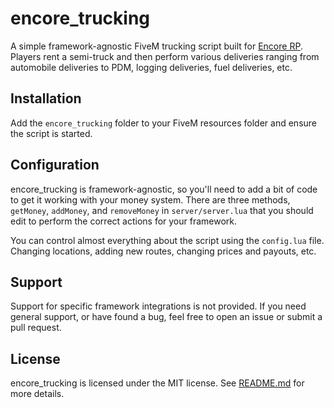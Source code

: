 # encore_trucking
A simple framework-agnostic FiveM trucking script built for [Encore RP](http://discord.encorerp.com). Players rent a semi-truck and then perform various deliveries ranging from automobile deliveries to PDM, logging deliveries, fuel deliveries, etc.

## Installation

Add the `encore_trucking` folder to your FiveM resources folder and ensure the script is started.

## Configuration

encore_trucking is framework-agnostic, so you'll need to add a bit of code to get it working with your money system. There are three methods, `getMoney`, `addMoney`, and `removeMoney` in `server/server.lua` that you should edit to perform the correct actions for your framework.

You can control almost everything about the script using the `config.lua` file. Changing locations, adding new routes, changing prices and payouts, etc.

## Support

Support for specific framework integrations is not provided. If you need general support, or have found a bug, feel free to open an issue or submit a pull request.

## License

encore_trucking is licensed under the MIT license. See [README.md](README.md) for more details.
